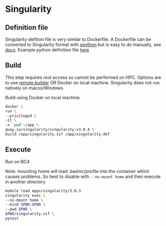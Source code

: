 # Singularity

## Definition file

Singularity defition file is very similar to Dockerfile. A Dockerfile can be converted to Singularity format with [spython](https://pypi.org/project/spython/) but is easy to do manually, see [docs](https://docs.sylabs.io/guides/3.8/user-guide/definition_files.html). Example python definition file [here](singularity.def)

## Build

This step requires root access so cannot be performed on HPC. Options are to use [remote builder](https://cloud.sylabs.io/builder) OR Docker on local machine. Singularity does not run natively on macos/Windows.

Build using Docker on local machine

```sh
docker \
run \
--privileged \
-it \
-v `pwd`:/app \
quay.io/singularity/singularity:v3.8.4 \
build /app/singularity.sif /app/singularity.def
```

## Execute

Run on BC4

Note: mounting home will load .bashrc/profile into the container which causes problems. So best to disable with ```--no-mount home``` and then execute in another directory

```sh
module load apps/singularity/3.8.3
singularity exec \
--no-mount home \
--bind $PWD:$PWD \
--pwd $PWD \
$PWD/singularity.sif \
pytest
```